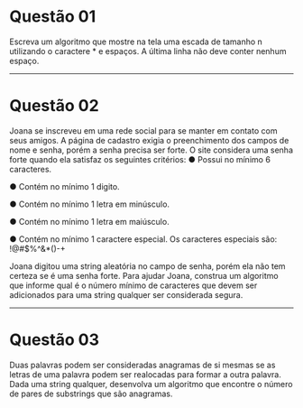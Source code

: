 
# Questão 01 
Escreva um algoritmo que mostre na tela uma escada de tamanho n utilizando o caractere * e espaços.  A última linha não deve conter nenhum espaço. 

-------------------------------------------------------

# Questão 02 
Joana se inscreveu em uma rede social para se manter em contato com seus amigos. A página de cadastro exigia o preenchimento dos campos de nome e senha, porém a senha precisa ser forte. O site considera uma senha forte quando ela satisfaz os seguintes critérios: 
● Possui no mínimo 6 caracteres. 

● Contém no mínimo 1 digito. 

● Contém no mínimo 1 letra em minúsculo. 

● Contém no mínimo 1 letra em maiúsculo. 

● Contém no mínimo 1 caractere especial. Os caracteres especiais são: !@#$%^&*()-+ 

Joana digitou uma string aleatória no campo de senha, porém ela não tem certeza se é uma senha forte. Para ajudar Joana, construa um algoritmo que informe qual é o número mínimo de caracteres que devem ser adicionados para uma string qualquer ser considerada segura. 

-----------------------------------------------------------------------------------------

# Questão 03 
Duas palavras podem ser consideradas anagramas de si mesmas se as letras de uma palavra podem ser realocadas para formar a outra palavra. Dada uma string qualquer, desenvolva um algoritmo que encontre o número de pares de substrings que são anagramas. 
